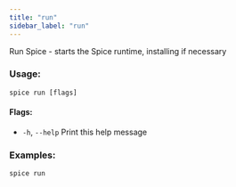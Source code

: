 ```yaml
---
title: "run"
sidebar_label: "run"
---
```

Run Spice - starts the Spice runtime, installing if necessary

### Usage:
```shell 
spice run [flags]
```

#### Flags:
  - `-h`, `--help`   Print this help message

### Examples:
```shell
spice run
```

